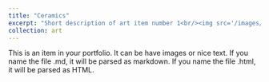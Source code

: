 ```yaml
---
title: "Ceramics"
excerpt: "Short description of art item number 1<br/><img src='/images/500x300.png'>"
collection: art
---
```


This is an item in your portfolio. It can be have images or nice text. If you name the file .md, it will be parsed as markdown. If you name the file .html, it will be parsed as HTML. 
